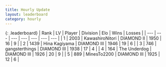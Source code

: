 ```yaml
---
title: Hourly Update
layout: leaderboard
category: hourly
---
```


{: .leaderboard}
| Rank | LV | Player | Division | Elo | Wins | Losses |
| --- | --- | --- | --- | --- | --- | --- |
| <span data-change="0">1</span> | 2003 | <span title="ID: 164871">KawashiroNitori</span> | DIAMOND II | <span data-change="0">1950</span> | <span data-change="0">16</span> | <span data-change="0">9</span> |
| <span data-change="0">2</span> | 1439 | <span title="ID: 315148">Hina Kagiyama</span> | DIAMOND III | <span data-change="0">1946</span> | <span data-change="0">19</span> | <span data-change="0">6</span> |
| <span data-change="4">3</span> | 746 | <span title="ID: 92077">gangsterthings</span> | DIAMOND III | <span data-change="44">1938</span> | <span data-change="4">17</span> | <span data-change="0">4</span> |
| <span data-change="-1">4</span> | 164 | <span title="ID: 514789">The Underdog</span> | DIAMOND III | <span data-change="0">1926</span> | <span data-change="0">20</span> | <span data-change="0">9</span> |
| <span data-change="-1">5</span> | 889 | <span title="ID: 353063">MinesTo2200</span> | DIAMOND III | <span data-change="0">1925</span> | <span data-change="0">12</span> | <span data-change="0">6</span> |